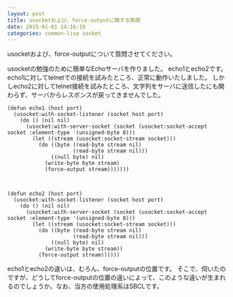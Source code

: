 ```yaml
---
layout: post
title: usocketおよび、force-outputに関する質問
date: 2015-01-01 14:16:19
categories: common-lisp socket
---
```

<p>usocketおよび、force-outputについて質問させてください。</p>

<p>usocketの勉強のために簡単なEchoサーバを作りました。
echo1とecho2です。
echo1に対してtelnetでの接続を試みたところ、正常に動作いたしました。
しかしecho2に対してtelnet接続を試みたところ、文字列をサーバに送信したにも関わらず、サーバからレスポンスが戻ってきませんでした。</p>

```
(defun echo1 (host port)
  (usocket:with-socket-listener (socket host port)
    (do () (nil nil)
      (usocket:with-server-socket (socket (usocket:socket-accept socket :element-type '(unsigned-byte 8)))
        (let ((stream (usocket:socket-stream socket)))
          (do ((byte (read-byte stream nil)
                     (read-byte stream nil)))
              ((null byte) nil)
            (write-byte byte stream)
            (force-output stream)))))))



(defun echo2 (host port)
  (usocket:with-socket-listener (socket host port)
    (do () (nil nil)
      (usocket:with-server-socket (socket (usocket:socket-accept socket :element-type '(unsigned-byte 8)))
        (let ((stream (usocket:socket-stream socket)))
          (do ((byte (read-byte stream nil)
                     (read-byte stream nil)))
              ((null byte) nil)
            (write-byte byte stream))
          (force-output stream))))))
```

<p>echo1とecho2の違いは、むろん、force-outputの位置です。
そこで、伺いたのですが、どうしてforce-outputの位置の違いによって、このような違いが生まれるのでしょうか。なお、当方の使用処理系はSBCLです。</p>
